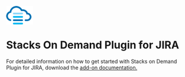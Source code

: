 <img align="center" src="https://github.com/AdvancedProcessDesigns/StacksOnDemand/blob/master/documentation/logo.png" width="72px" />

# Stacks On Demand Plugin for JIRA

For detailed information on how to get started with Stacks on Demand Plugin for JIRA, download the <a href="https://github.com/AdvancedProcessDesigns/StacksOnDemand/blob/master/documentation/Stacks%20on%20Demand%20Plugin%20for%20JIRA.pdf">add-on documentation.</a>
